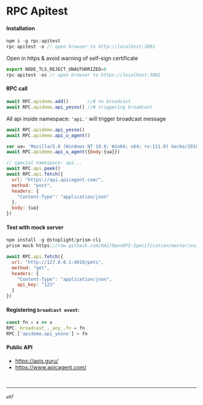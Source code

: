 # RPC Apitest
#### Installation
```js
npm i -g rpc-apitest
rpc-apitest -o // open browser to http://localhost:3001
```
Open in https & avoid warning of self-sign certificate  
```js
export NODE_TLS_REJECT_UNAUTHORIZED=0
rpc-apitest -os // open browser to https://localhost:3002
```


#### RPC call
```js
await RPC.apidemo.add()       //# no broadcast 
await RPC.apidemo.api_yesno() //# triggering broadcast
```

All api inside namespace: `'api.'` will trigger broadcast message
```js
await RPC.apidemo.api_yesno()   
await RPC.apidemo.api_u_agent() 

var ua= 'Mozilla/5.0 (Windows NT 10.0; Win64; x64; rv:111.0) Gecko/20100101 Firefox/111.0'
await RPC.apidemo.api_u_agent({body:{ua}})

// special namespace: api...
await RPC.api.peek()
await RPC.api.fetch({
  url: "https://api.apicagent.com/",
  method: "post",
  headers: {
    "Content-Type": "application/json"
  },
  body: {ua}
})
```

#### Test with mock server
```js
npm install -g @stoplight/prism-cli
prism mock https://raw.githack.com/OAI/OpenAPI-Specification/master/examples/v3.0/petstore-expanded.yaml

await RPC.api.fetch({
  url: "http://127.0.0.1:4010/pets",
  method: "get",
  headers: {
    "Content-Type": "application/json",
    api_key: "123"
  }
})
```
#### Registering `broadcast event`: 
```js
const fn = x => x
RPC._broadcast_._any_.fn = fn
RPC.['apidemo.api_yesno'] = fn
```

#### Public API
* https://apis.guru/
* https://www.apicagent.com/ 

<br/>
<hr/>

*`wh`!* 
